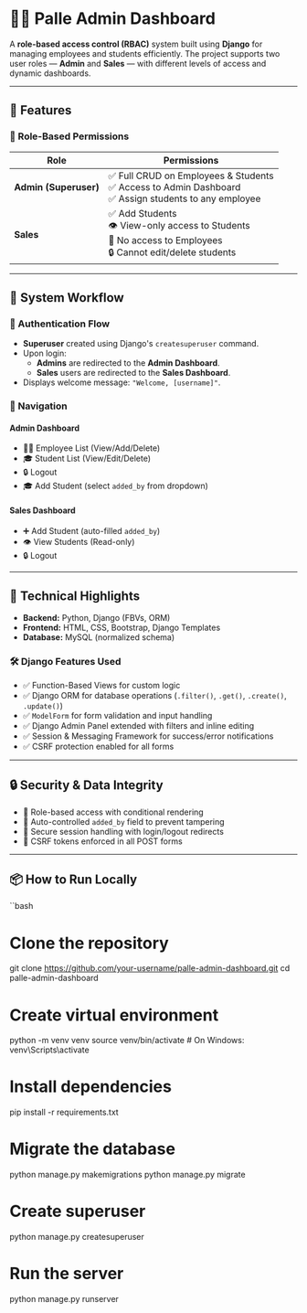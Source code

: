 # 🧑‍💼 Palle Admin Dashboard

A **role-based access control (RBAC)** system built using **Django** for managing employees and students efficiently. The project supports two user roles — **Admin** and **Sales** — with different levels of access and dynamic dashboards.

---

## 📌 Features

### 🔐 Role-Based Permissions

| Role  | Permissions |
|-------|-------------|
| **Admin (Superuser)** | ✅ Full CRUD on Employees & Students<br>✅ Access to Admin Dashboard<br>✅ Assign students to any employee |
| **Sales** | ✅ Add Students<br>👁️ View-only access to Students<br>🚫 No access to Employees<br>🔒 Cannot edit/delete students |

---

## 🔄 System Workflow

### 👤 Authentication Flow
- **Superuser** created using Django's `createsuperuser` command.
- Upon login:
  - **Admins** are redirected to the **Admin Dashboard**.
  - **Sales** users are redirected to the **Sales Dashboard**.
- Displays welcome message: `"Welcome, [username]"`.

### 🧭 Navigation

#### Admin Dashboard
- 🧑‍💼 Employee List (View/Add/Delete)
- 🎓 Student List (View/Edit/Delete)
- 🔒 Logout
- 🎓 Add Student (select `added_by` from dropdown)

#### Sales Dashboard
- ➕ Add Student (auto-filled `added_by`)
- 👁️ View Students (Read-only)
- 🔒 Logout

---

## 🧱 Technical Highlights

- **Backend:** Python, Django (FBVs, ORM)
- **Frontend:** HTML, CSS, Bootstrap, Django Templates
- **Database:** MySQL (normalized schema)

### 🛠️ Django Features Used
- ✅ Function-Based Views for custom logic
- ✅ Django ORM for database operations (`.filter()`, `.get()`, `.create()`, `.update()`)
- ✅ `ModelForm` for form validation and input handling
- ✅ Django Admin Panel extended with filters and inline editing
- ✅ Session & Messaging Framework for success/error notifications
- ✅ CSRF protection enabled for all forms

---

## 🔒 Security & Data Integrity

- 🔐 Role-based access with conditional rendering
- 🔐 Auto-controlled `added_by` field to prevent tampering
- 🔐 Secure session handling with login/logout redirects
- 🔐 CSRF tokens enforced in all POST forms

---

## 📦 How to Run Locally

``bash
# Clone the repository
git clone https://github.com/your-username/palle-admin-dashboard.git
cd palle-admin-dashboard

# Create virtual environment
python -m venv venv
source venv/bin/activate  # On Windows: venv\Scripts\activate

# Install dependencies
pip install -r requirements.txt

# Migrate the database
python manage.py makemigrations
python manage.py migrate

# Create superuser
python manage.py createsuperuser

# Run the server
python manage.py runserver
